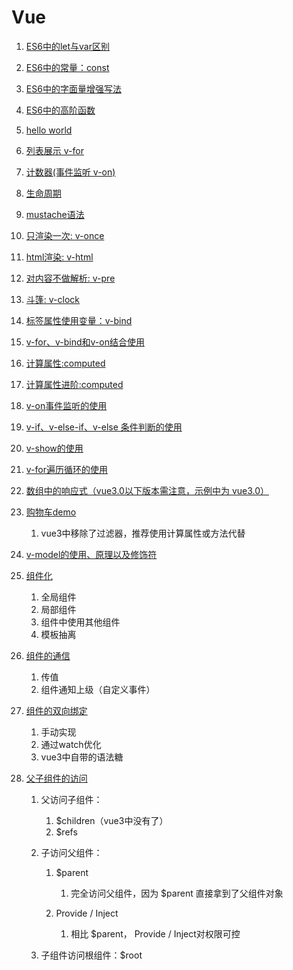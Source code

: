 # Vue



1. [ES6中的let与var区别](./demo/01-let-var.html)
2. [ES6中的常量：const](./demo/02-const.html)
3. [ES6中的字面量增强写法](./demo/03-literal.html)
4. [ES6中的高阶函数](./demo/04-higher-order-func.html)
5. [hello world](./demo-cdn/01-helloWorld.html)
6. [列表展示 v-for](./demo-cdn/02-for.html)
7. [计数器(事件监听 v-on)](./demo-cdn/03-计数器.html)
8. [生命周期](./Vue生命周期.md)
9. [mustache语法](./demo-cdn/04-mustache.html)
10. [只渲染一次: v-once](./demo-cdn/05-v-once.html)
11. [html渲染: v-html](./demo-cdn/06-v-html.html)
12. [对内容不做解析: v-pre](./demo-cdn/07-v-pre.html)
13. [斗篷: v-clock](./demo-cdn/08-v-clock.html)
14. [标签属性使用变量：v-bind](./demo-cdn/09-v-bind.html)
15. [v-for、v-bind和v-on结合使用](./demo-cdn/10-example-01.html )
16. [计算属性:computed](./demo-cdn/11-computed.html)
17. [计算属性进阶:computed](./demo-cdn/12-computed-advanced.html)
18. [v-on事件监听的使用](./demo-cdn/13-v-on.html)
19. [v-if、v-else-if、v-else 条件判断的使用](./demo-cdn/14-v-if.html)
20. [v-show的使用](./demo-cdn/15-v-show.html)
21. [v-for遍历循环的使用](./demo-cdn/16-v-for.html)
22. [数组中的响应式（vue3.0以下版本需注意，示例中为 vue3.0）](./demo-cdn/17-array.html)
23. [购物车demo](./demo-cdn/18-shopping-cart.html)
    1. vue3中移除了过滤器，推荐使用计算属性或方法代替
24. [v-model的使用、原理以及修饰符](./demo-cdn/19-v-model.html)
25. [组件化](./demo-cdn/20-component.html)
    1. 全局组件
    2. 局部组件
    3. 组件中使用其他组件
    4. 模板抽离
26. [组件的通信](./demo-cdn/21-component2.html)
    1. 传值
    2. 组件通知上级（自定义事件）
27. [组件的双向绑定](./demo-cdn/22-component3.html)
    1. 手动实现
    2. 通过watch优化
    3. vue3中自带的语法糖

28. [父子组件的访问](./demo-cdn/23-component4.html)
    1. 父访问子组件：
       1. $children（vue3中没有了）
       2. $refs

    2. 子访问父组件：
       1. $parent
          1. 完全访问父组件，因为 $parent 直接拿到了父组件对象

       2. Provide / Inject
          1. 相比 $parent， Provide / Inject对权限可控

    3. 子组件访问根组件：$root

